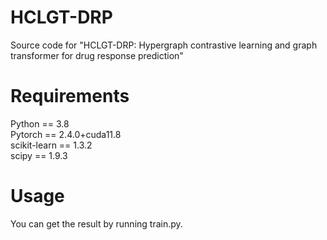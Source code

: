 # HCLGT-DRP
Source code for "HCLGT-DRP: Hypergraph contrastive learning and graph transformer for drug response prediction"
# Requirements
Python == 3.8  
Pytorch == 2.4.0+cuda11.8  
scikit-learn == 1.3.2  
scipy == 1.9.3  
# Usage
You can get the result by running train.py.  

